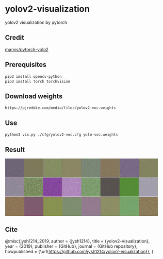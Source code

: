 # yolov2-visualization
yolov2 visualization by pytorch

## Credit
[marvis/pytorch-yolo2](https://github.com/marvis/pytorch-yolo2)

## Prerequisites
```
pip3 install opencv-python
pip3 install torch torchvision
```

## Download weights
```
https://pjreddie.com/media/files/yolov2-voc.weights
```

## Use
```
python3 vis.py ./cfg/yolov2-voc.cfg yolo-voc.weights 
```

## Result
![vis](https://github.com/jysh1214/yolov2-visualization/blob/master/img/vis.png)

## Cite
@misc{jysh1214_2019,
  author = {jysh1214},
  title = {yolov2-visualization},
  year = {2019},
  publisher = {GitHub},
  journal = {GitHub repository},
  howpublished = {\url{https://github.com/jysh1214/yolov2-visualization}},
}

